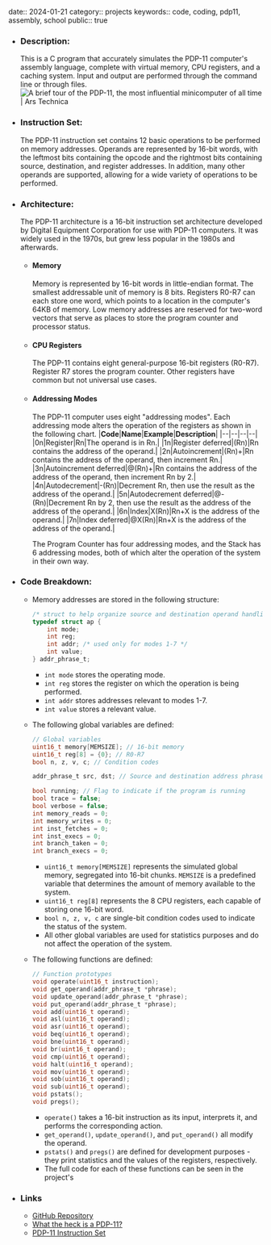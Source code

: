 date:: 2024-01-21
category:: projects
keywords:: code, coding, pdp11, assembly, school
public:: true

- ### Description:
  This is a C program that accurately simulates the PDP-11 computer's assembly language, complete with virtual memory, CPU registers, and a caching system. Input and output are performed through the command line or through files.
  ![A brief tour of the PDP-11, the most influential minicomputer of all time |  Ars Technica](https://cdn.arstechnica.net/wp-content/uploads/2013/10/unix-creators.jpg)
- ### Instruction Set:
  The PDP-11 instruction set contains 12 basic operations to be performed on memory addresses. Operands are represented by 16-bit words, with the leftmost bits containing the opcode and the rightmost bits containing source, destination, and register addresses. In addition, many other operands are supported, allowing for a wide variety of operations to be performed.
- ### Architecture:
  The PDP-11 architecture is a 16-bit instruction set architecture developed by Digital Equipment Corporation for use with PDP-11 computers. It was widely used in the 1970s, but grew less popular in the 1980s and afterwards.
	- #### Memory
	  Memory is represented by 16-bit words in little-endian format. The smallest addressable unit of memory is 8 bits. Registers R0-R7 can each store one word, which points to a location in the computer's 64KB of memory. Low memory addresses are reserved for two-word vectors that serve as places to store the program counter and processor status.
	- #### CPU Registers
	  The PDP-11 contains eight general-purpose 16-bit registers (R0-R7). Register R7 stores the program counter. Other registers have common but not universal use cases.
	- #### Addressing Modes
	  The PDP-11 computer uses eight "addressing modes". Each addressing mode alters the operation of the registers as shown in the following chart.
	  |**Code**|**Name**|**Example**|**Description**|
	  |--|--|--|--|
	  |0n|Register|Rn|The operand is in Rn.|
	  |1n|Register deferred|(Rn)|Rn contains the address of the operand.|
	  |2n|Autoincrement|(Rn)+|Rn contains the address of the operand, then increment Rn.|
	  |3n|Autoincrement deferred|@(Rn)+|Rn contains the address of the address of the operand, then increment Rn by 2.|
	  |4n|Autodecrement|-(Rn)|Decrement Rn, then use the result as the address of the operand.|
	  |5n|Autodecrement deferred|@-(Rn)|Decrement Rn by 2, then use the result as the address of the address of the operand.|
	  |6n|Index|X(Rn)|Rn+X is the address of the operand.|
	  |7n|Index deferred|@X(Rn)|Rn+X is the address of the address of the operand.|
	  
	  The Program Counter has four addressing modes, and the Stack has 6 addressing modes, both of which alter the operation of the system in their own way.
- ### Code Breakdown:
	- Memory addresses are stored in the following structure:
	  ```c
	  /* struct to help organize source and destination operand handling */
	  typedef struct ap {
	      int mode;
	      int reg;
	      int addr; /* used only for modes 1-7 */
	      int value;
	  } addr_phrase_t;
	  ```
		- `int mode` stores the operating mode.
		- `int reg` stores the register on which the operation is being performed.
		- `int addr` stores addresses relevant to modes 1-7.
		- `int value` stores a relevant value.
	- The following global variables are defined:
	  ```c
	  // Global variables
	  uint16_t memory[MEMSIZE]; // 16-bit memory
	  uint16_t reg[8] = {0}; // R0-R7
	  bool n, z, v, c; // Condition codes
	  
	  addr_phrase_t src, dst; // Source and destination address phrases
	  
	  bool running; // Flag to indicate if the program is running
	  bool trace = false;
	  bool verbose = false;
	  int memory_reads = 0;
	  int memory_writes = 0;
	  int inst_fetches = 0;
	  int inst_execs = 0;
	  int branch_taken = 0;
	  int branch_execs = 0;
	  ```
		- `uint16_t memory[MEMSIZE]` represents the simulated global memory, segregated into 16-bit chunks. `MEMSIZE` is a predefined variable that determines the amount of memory available to the system.
		- `uint16_t reg[8]` represents the 8 CPU registers, each capable of storing one 16-bit word.
		- `bool n, z, v, c` are single-bit condition codes used to indicate the status of the system.
		- All other global variables are used for statistics purposes and do not affect the operation of the system.
	- The following functions are defined:
	  
	  ```c
	  // Function prototypes
	  void operate(uint16_t instruction);
	  void get_operand(addr_phrase_t *phrase);
	  void update_operand(addr_phrase_t *phrase);
	  void put_operand(addr_phrase_t *phrase);
	  void add(uint16_t operand);
	  void asl(uint16_t operand);
	  void asr(uint16_t operand);
	  void beq(uint16_t operand);
	  void bne(uint16_t operand);
	  void br(uint16_t operand);
	  void cmp(uint16_t operand);
	  void halt(uint16_t operand);
	  void mov(uint16_t operand);
	  void sob(uint16_t operand);
	  void sub(uint16_t operand);
	  void pstats();
	  void pregs();
	  ```
		- `operate()` takes a 16-bit instruction as its input, interprets it, and performs the corresponding action.
		- `get_operand()`, `update_operand()`, and `put_operand()` all modify the operand.
		- `pstats()` and `pregs()` are defined for development purposes - they print statistics and the values of the registers, respectively.
		- The full code for each of these functions can be seen in the project's
- ### Links
	- [GitHub Repository](https://github.com/tealblu/pdp11-sim)
	- [What the heck is a PDP-11?](https://en.wikipedia.org/wiki/PDP-11)
	- [PDP-11 Instruction Set](https://www.teach.cs.toronto.edu/~ajr/258/pdp11.pdf)